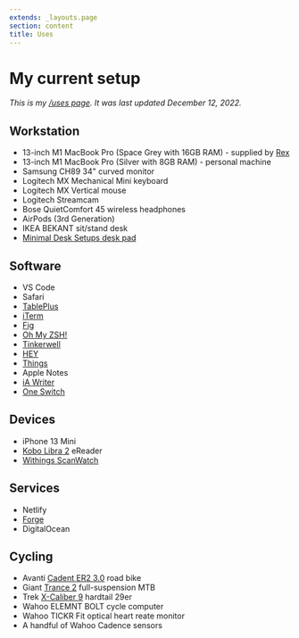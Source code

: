 ```yaml
---
extends: _layouts.page
section: content
title: Uses
---
```

# My current setup

_This is my [/uses page](https://uses.tech). It was last updated December 12, 2022._

## Workstation

- 13-inch M1 MacBook Pro (Space Grey with 16GB RAM) - supplied by [Rex](https://www.rexsoftware.com)
- 13-inch M1 MacBook Pro (Silver with 8GB RAM) - personal machine
- Samsung CH89 34" curved monitor
- Logitech MX Mechanical Mini keyboard
- Logitech MX Vertical mouse
- Logitech Streamcam
- Bose QuietComfort 45 wireless headphones
- AirPods (3rd Generation)
- IKEA BEKANT sit/stand desk
- [Minimal Desk Setups desk pad](https://shop.minimaldesksetups.com/collections/frontpage/products/desk-pad)

## Software

- VS Code
- Safari
- [TablePlus](https://tableplus.com)
- [iTerm](https://iterm2.com)
- [Fig](https://fig.io)
- [Oh My ZSH!](https://ohmyz.sh)
- [Tinkerwell](https://tinkerwell.app)
- [HEY](https://www.hey.com)
- [Things](https://culturedcode.com/things/)
- Apple Notes
- [iA Writer](https://ia.net/writer)
- [One Switch](/one-switch)

## Devices

- iPhone 13 Mini
- [Kobo Libra 2](https://au.kobobooks.com/products/kobo-libra-2) eReader
- [Withings ScanWatch](https://www.withings.com/au/en/scanwatch)

## Services

- Netlify
- [Forge](https://forge.laravel.com)
- DigitalOcean

## Cycling

- Avanti [Cadent ER2 3.0](https://bicyclingaustralia.com.au/bikes/avanti-cadent-er3-review/) road bike
- Giant [Trance 2](https://www.giant-bicycles.com/au/trance-2-2019) full-suspension MTB
- Trek [X-Caliber 9](https://www.trekbikes.com/au/en_AU/bikes/mountain-bikes/cross-country-mountain-bikes/x-caliber/x-caliber-9/p/23165/) hardtail 29er
- Wahoo ELEMNT BOLT cycle computer
- Wahoo TICKR Fit optical heart reate monitor
- A handful of Wahoo Cadence sensors
